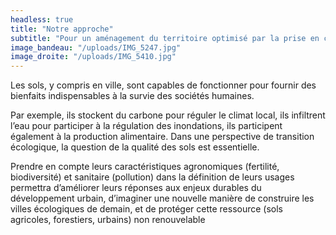 ```yaml
---
headless: true
title: "Notre approche"
subtitle: "Pour un aménagement du territoire optimisé par la prise en compte des caractéristiques physiques, chimiques et biologiques des sols"
image_bandeau: "/uploads/IMG_5247.jpg"
image_droite: "/uploads/IMG_5410.jpg"
---
```


Les sols, y compris en ville, sont capables de fonctionner pour fournir des bienfaits indispensables à la survie des sociétés humaines. 

Par exemple, ils stockent du carbone pour réguler le climat local, ils infiltrent l’eau pour participer à la régulation des inondations, ils participent également à la production alimentaire. Dans une perspective de transition écologique, la question de la qualité des sols est essentielle. 

Prendre en compte leurs caractéristiques agronomiques (fertilité, biodiversité) et sanitaire (pollution) dans la définition de leurs usages permettra d’améliorer leurs réponses aux enjeux durables du développement urbain, d’imaginer une nouvelle manière de construire les villes écologiques de demain, et de protéger cette ressource (sols agricoles, forestiers, urbains) non renouvelable
